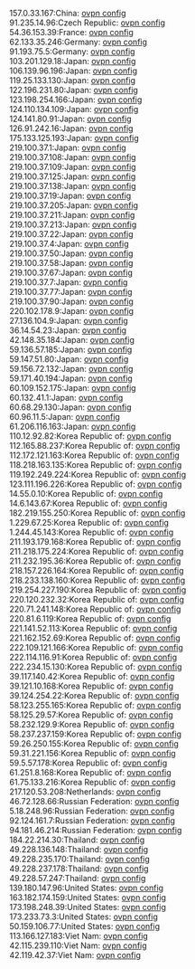 157.0.33.167:China: [ovpn config](vpn/157_0_33_167.ovpn)  
91.235.14.96:Czech Republic: [ovpn config](vpn/91_235_14_96.ovpn)  
54.36.153.39:France: [ovpn config](vpn/54_36_153_39.ovpn)  
62.133.35.246:Germany: [ovpn config](vpn/62_133_35_246.ovpn)  
91.193.75.5:Germany: [ovpn config](vpn/91_193_75_5.ovpn)  
103.201.129.18:Japan: [ovpn config](vpn/103_201_129_18.ovpn)  
106.139.96.196:Japan: [ovpn config](vpn/106_139_96_196.ovpn)  
119.25.133.130:Japan: [ovpn config](vpn/119_25_133_130.ovpn)  
122.196.231.80:Japan: [ovpn config](vpn/122_196_231_80.ovpn)  
123.198.254.166:Japan: [ovpn config](vpn/123_198_254_166.ovpn)  
124.110.134.109:Japan: [ovpn config](vpn/124_110_134_109.ovpn)  
124.141.80.91:Japan: [ovpn config](vpn/124_141_80_91.ovpn)  
126.91.242.16:Japan: [ovpn config](vpn/126_91_242_16.ovpn)  
175.133.125.193:Japan: [ovpn config](vpn/175_133_125_193.ovpn)  
219.100.37.1:Japan: [ovpn config](vpn/219_100_37_1.ovpn)  
219.100.37.108:Japan: [ovpn config](vpn/219_100_37_108.ovpn)  
219.100.37.109:Japan: [ovpn config](vpn/219_100_37_109.ovpn)  
219.100.37.125:Japan: [ovpn config](vpn/219_100_37_125.ovpn)  
219.100.37.138:Japan: [ovpn config](vpn/219_100_37_138.ovpn)  
219.100.37.19:Japan: [ovpn config](vpn/219_100_37_19.ovpn)  
219.100.37.205:Japan: [ovpn config](vpn/219_100_37_205.ovpn)  
219.100.37.211:Japan: [ovpn config](vpn/219_100_37_211.ovpn)  
219.100.37.213:Japan: [ovpn config](vpn/219_100_37_213.ovpn)  
219.100.37.22:Japan: [ovpn config](vpn/219_100_37_22.ovpn)  
219.100.37.4:Japan: [ovpn config](vpn/219_100_37_4.ovpn)  
219.100.37.50:Japan: [ovpn config](vpn/219_100_37_50.ovpn)  
219.100.37.58:Japan: [ovpn config](vpn/219_100_37_58.ovpn)  
219.100.37.67:Japan: [ovpn config](vpn/219_100_37_67.ovpn)  
219.100.37.7:Japan: [ovpn config](vpn/219_100_37_7.ovpn)  
219.100.37.77:Japan: [ovpn config](vpn/219_100_37_77.ovpn)  
219.100.37.90:Japan: [ovpn config](vpn/219_100_37_90.ovpn)  
220.102.178.9:Japan: [ovpn config](vpn/220_102_178_9.ovpn)  
27.136.104.9:Japan: [ovpn config](vpn/27_136_104_9.ovpn)  
36.14.54.23:Japan: [ovpn config](vpn/36_14_54_23.ovpn)  
42.148.35.184:Japan: [ovpn config](vpn/42_148_35_184.ovpn)  
59.136.57.185:Japan: [ovpn config](vpn/59_136_57_185.ovpn)  
59.147.51.80:Japan: [ovpn config](vpn/59_147_51_80.ovpn)  
59.156.72.132:Japan: [ovpn config](vpn/59_156_72_132.ovpn)  
59.171.40.194:Japan: [ovpn config](vpn/59_171_40_194.ovpn)  
60.109.152.175:Japan: [ovpn config](vpn/60_109_152_175.ovpn)  
60.132.41.1:Japan: [ovpn config](vpn/60_132_41_1.ovpn)  
60.68.29.130:Japan: [ovpn config](vpn/60_68_29_130.ovpn)  
60.96.11.5:Japan: [ovpn config](vpn/60_96_11_5.ovpn)  
61.206.116.163:Japan: [ovpn config](vpn/61_206_116_163.ovpn)  
110.12.92.82:Korea Republic of: [ovpn config](vpn/110_12_92_82.ovpn)  
112.165.88.237:Korea Republic of: [ovpn config](vpn/112_165_88_237.ovpn)  
112.172.121.163:Korea Republic of: [ovpn config](vpn/112_172_121_163.ovpn)  
118.218.163.135:Korea Republic of: [ovpn config](vpn/118_218_163_135.ovpn)  
119.192.249.224:Korea Republic of: [ovpn config](vpn/119_192_249_224.ovpn)  
123.111.196.226:Korea Republic of: [ovpn config](vpn/123_111_196_226.ovpn)  
14.55.0.10:Korea Republic of: [ovpn config](vpn/14_55_0_10.ovpn)  
14.6.143.67:Korea Republic of: [ovpn config](vpn/14_6_143_67.ovpn)  
182.219.155.250:Korea Republic of: [ovpn config](vpn/182_219_155_250.ovpn)  
1.229.67.25:Korea Republic of: [ovpn config](vpn/1_229_67_25.ovpn)  
1.244.45.143:Korea Republic of: [ovpn config](vpn/1_244_45_143.ovpn)  
211.193.179.168:Korea Republic of: [ovpn config](vpn/211_193_179_168.ovpn)  
211.218.175.224:Korea Republic of: [ovpn config](vpn/211_218_175_224.ovpn)  
211.232.195.36:Korea Republic of: [ovpn config](vpn/211_232_195_36.ovpn)  
218.157.226.164:Korea Republic of: [ovpn config](vpn/218_157_226_164.ovpn)  
218.233.138.160:Korea Republic of: [ovpn config](vpn/218_233_138_160.ovpn)  
219.254.227.190:Korea Republic of: [ovpn config](vpn/219_254_227_190.ovpn)  
220.120.232.32:Korea Republic of: [ovpn config](vpn/220_120_232_32.ovpn)  
220.71.241.148:Korea Republic of: [ovpn config](vpn/220_71_241_148.ovpn)  
220.81.6.119:Korea Republic of: [ovpn config](vpn/220_81_6_119.ovpn)  
221.141.52.113:Korea Republic of: [ovpn config](vpn/221_141_52_113.ovpn)  
221.162.152.69:Korea Republic of: [ovpn config](vpn/221_162_152_69.ovpn)  
222.109.121.166:Korea Republic of: [ovpn config](vpn/222_109_121_166.ovpn)  
222.114.116.91:Korea Republic of: [ovpn config](vpn/222_114_116_91.ovpn)  
222.234.15.130:Korea Republic of: [ovpn config](vpn/222_234_15_130.ovpn)  
39.117.140.42:Korea Republic of: [ovpn config](vpn/39_117_140_42.ovpn)  
39.121.10.168:Korea Republic of: [ovpn config](vpn/39_121_10_168.ovpn)  
39.124.254.22:Korea Republic of: [ovpn config](vpn/39_124_254_22.ovpn)  
58.123.255.165:Korea Republic of: [ovpn config](vpn/58_123_255_165.ovpn)  
58.125.29.57:Korea Republic of: [ovpn config](vpn/58_125_29_57.ovpn)  
58.232.129.9:Korea Republic of: [ovpn config](vpn/58_232_129_9.ovpn)  
58.237.237.159:Korea Republic of: [ovpn config](vpn/58_237_237_159.ovpn)  
59.26.250.155:Korea Republic of: [ovpn config](vpn/59_26_250_155.ovpn)  
59.31.221.156:Korea Republic of: [ovpn config](vpn/59_31_221_156.ovpn)  
59.5.57.178:Korea Republic of: [ovpn config](vpn/59_5_57_178.ovpn)  
61.251.8.168:Korea Republic of: [ovpn config](vpn/61_251_8_168.ovpn)  
61.75.133.216:Korea Republic of: [ovpn config](vpn/61_75_133_216.ovpn)  
217.120.53.208:Netherlands: [ovpn config](vpn/217_120_53_208.ovpn)  
46.72.128.66:Russian Federation: [ovpn config](vpn/46_72_128_66.ovpn)  
5.18.248.96:Russian Federation: [ovpn config](vpn/5_18_248_96.ovpn)  
92.124.161.7:Russian Federation: [ovpn config](vpn/92_124_161_7.ovpn)  
94.181.46.214:Russian Federation: [ovpn config](vpn/94_181_46_214.ovpn)  
184.22.214.30:Thailand: [ovpn config](vpn/184_22_214_30.ovpn)  
49.228.136.148:Thailand: [ovpn config](vpn/49_228_136_148.ovpn)  
49.228.235.170:Thailand: [ovpn config](vpn/49_228_235_170.ovpn)  
49.228.237.178:Thailand: [ovpn config](vpn/49_228_237_178.ovpn)  
49.228.57.247:Thailand: [ovpn config](vpn/49_228_57_247.ovpn)  
139.180.147.96:United States: [ovpn config](vpn/139_180_147_96.ovpn)  
163.182.174.159:United States: [ovpn config](vpn/163_182_174_159.ovpn)  
173.198.248.39:United States: [ovpn config](vpn/173_198_248_39.ovpn)  
173.233.73.3:United States: [ovpn config](vpn/173_233_73_3.ovpn)  
50.159.106.77:United States: [ovpn config](vpn/50_159_106_77.ovpn)  
113.166.127.183:Viet Nam: [ovpn config](vpn/113_166_127_183.ovpn)  
42.115.239.110:Viet Nam: [ovpn config](vpn/42_115_239_110.ovpn)  
42.119.42.37:Viet Nam: [ovpn config](vpn/42_119_42_37.ovpn)  

